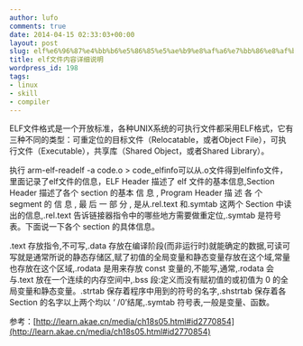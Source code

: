 ```yaml
---
author: lufo
comments: true
date: 2014-04-15 02:33:03+00:00
layout: post
slug: elf%e6%96%87%e4%bb%b6%e5%86%85%e5%ae%b9%e8%af%a6%e7%bb%86%e8%af%b4%e6%98%8e
title: elf文件内容详细说明
wordpress_id: 198
tags:
- linux
- skill
- compiler
---
```


ELF文件格式是一个开放标准，各种UNIX系统的可执行文件都采用ELF格式，它有三种不同的类型：可重定位的目标文件（Relocatable，或者Object File），可执行文件（Executable），共享库（Shared Object，或者Shared Library）。

执行 arm-elf-readelf -a code.o > code_elfinfo可以从.o文件得到elfinfo文件，里面记录了elf文件的信息，ELF Header 描述了 elf 文件的基本信息,Section Header 描述了各个 section 的基本 信 息 , Program Header 描 述 各 个 segment 的 信 息 , 最 后 一 部 分 , 是从.rel.text 和.symtab 这两个 Section 中读出的信息,.rel.text 告诉链接器指令中的哪些地方需要做重定位,.symtab 是符号表。下面说一下各个 section 的具体信息。

.text 存放指令,不可写,.data 存放在编译阶段(而非运行时)就能确定的数据,可读可写就是通常所说的静态存储区,赋了初值的全局变量和静态变量存放在这个域,常量也存放在这个区域,.rodata 是用来存放 const 变量的,不能写,通常,.rodata 会与.text 放在一个连续的内存空间中,.bss 段:定义而没有赋初值的或初值为 0 的全局变量和静态变量。.strtab 保存着程序中用到的符号的名字,.shstrtab 保存着各 Section 的名字以上两个均以 ‘ /0’结尾,.symtab 符号表,一般是变量、函数。

参考：[http://learn.akae.cn/media/ch18s05.html#id2770854](http://learn.akae.cn/media/ch18s05.html#id2770854)
